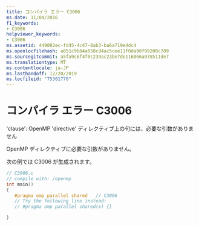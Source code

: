 ```yaml
---
title: コンパイラ エラー C3006
ms.date: 11/04/2016
f1_keywords:
- C3006
helpviewer_keywords:
- C3006
ms.assetid: 449082ec-fd45-4c47-8ab3-ba6a719e4dc4
ms.openlocfilehash: a851c9b84a858cd4ac5cee11f0da90f99200c789
ms.sourcegitcommit: a5fa9c6f4f0c239ac23be7de116066a978511de7
ms.translationtype: MT
ms.contentlocale: ja-JP
ms.lasthandoff: 12/20/2019
ms.locfileid: "75301770"
---
```

# <a name="compiler-error-c3006"></a>コンパイラ エラー C3006

'clause': OpenMP 'directive' ディレクティブ上の句には、必要な引数がありません

OpenMP ディレクティブに必要な引数がありません。

次の例では C3006 が生成されます。

```c
// C3006.c
// compile with: /openmp
int main()
{
   #pragma omp parallel shared   // C3006
   // Try the following line instead:
   // #pragma omp parallel shared(x) {}

}
```
